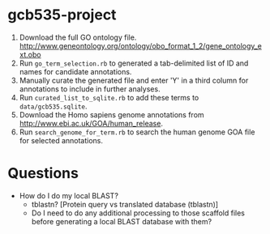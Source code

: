 gcb535-project
==============

1. Download the full GO ontology file. http://www.geneontology.org/ontology/obo_format_1_2/gene_ontology_ext.obo
2. Run `go_term_selection.rb` to generated a tab-delimited list of ID and names for candidate annotations.
3. Manually curate the generated file and enter 'Y' in a third column for annotations to include in further analyses.
4. Run `curated_list_to_sqlite.rb` to add these terms to `data/gcb535.sqlite`.
5. Download the Homo sapiens genome annotations from http://www.ebi.ac.uk/GOA/human_release.
6. Run `search_genome_for_term.rb` to search the human genome GOA file for selected annotations.


Questions
=========

- How do I do my local BLAST?
  - tblastn? [Protein query vs translated database (tblastn)]
  - Do I need to do any additional processing to those scaffold files before generating a local BLAST database with them?